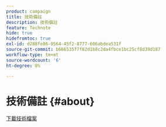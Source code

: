 ```yaml
---
product: campaign
title: 技術備註
description: 技術備註
feature: Technote
hide: true
hidefromtoc: true
exl-id: d288fe86-0564-45f2-8777-606abdea531f
source-git-commit: b666535f7f82d1b8c2da4fbce1bc25cf8d39d187
workflow-type: tm+mt
source-wordcount: '6'
ht-degree: 0%

---
```


# 技術備註 {#about}



[下載技術檔案](guidelines.pdf)
